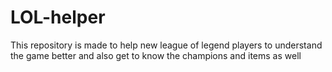 # LOL-helper
This repository is made to help new league of legend players to understand the game better and also get to know the champions and items as well
